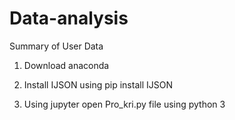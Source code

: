 # Data-analysis

Summary of User Data 

1. Download anaconda
2. Install IJSON using pip install IJSON

3. Using jupyter open Pro_kri.py file using python 3





